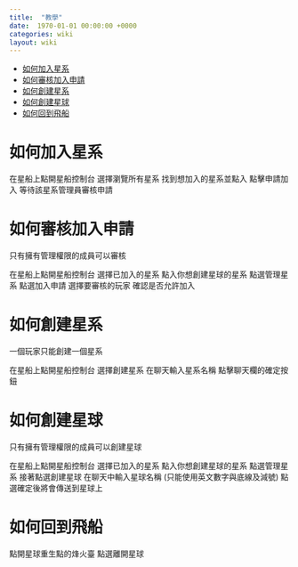 ```yaml
---
title:  "教學"
date:  1970-01-01 00:00:00 +0000
categories: wiki
layout: wiki
---
```


- [如何加入星系](#如何加入星系)
- [如何審核加入申請](#如何審核加入申請)
- [如何創建星系](#如何創建星系)
- [如何創建星球](#如何創建星球)
- [如何回到飛船](#如何回到飛船)

# 如何加入星系

在星船上點開星船控制台
選擇瀏覽所有星系
找到想加入的星系並點入
點擊申請加入
等待該星系管理員審核申請

# 如何審核加入申請

只有擁有管理權限的成員可以審核

在星船上點開星船控制台
選擇已加入的星系
點入你想創建星球的星系
點選管理星系
點選加入申請
選擇要審核的玩家
確認是否允許加入

# 如何創建星系

一個玩家只能創建一個星系

在星船上點開星船控制台
選擇創建星系
在聊天輸入星系名稱
點擊聊天欄的確定按鈕

# 如何創建星球

只有擁有管理權限的成員可以創建星球

在星船上點開星船控制台
選擇已加入的星系
點入你想創建星球的星系
點選管理星系
接著點選創建星球
在聊天中輸入星球名稱 (只能使用英文數字與底線及減號)
點選確定後將會傳送到星球上

# 如何回到飛船

點開星球重生點的烽火臺
點選離開星球